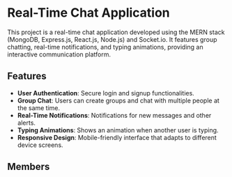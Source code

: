 # Real-Time Chat Application

This project is a real-time chat application developed using the MERN stack (MongoDB, Express.js, React.js, Node.js) and Socket.io. It features group chatting, real-time notifications, and typing animations, providing an interactive communication platform.

## Features

- **User Authentication**: Secure login and signup functionalities.
- **Group Chat**: Users can create groups and chat with multiple people at the same time.
- **Real-Time Notifications**: Notifications for new messages and other alerts.
- **Typing Animations**: Shows an animation when another user is typing.
- **Responsive Design**: Mobile-friendly interface that adapts to different device screens.

## Members
